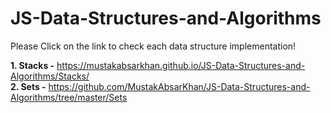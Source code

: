 # JS-Data-Structures-and-Algorithms
Please Click on the link to check each data structure implementation!

**1. Stacks -** https://mustakabsarkhan.github.io/JS-Data-Structures-and-Algorithms/Stacks/</br>
**2. Sets -** https://github.com/MustakAbsarKhan/JS-Data-Structures-and-Algorithms/tree/master/Sets</br>
